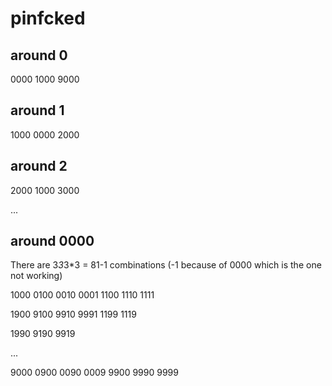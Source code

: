 # pinfcked

## around 0

0000
1000
9000

## around 1

1000
0000
2000

## around 2

2000
1000
3000

...

## around 0000

There are 3*3*3*3 = 81-1 combinations (-1 because of 0000 which is the one not working)

1000 0100 0010 0001
1100 1110 1111

1900 9100 9910 9991
1199 1119

1990 9190 9919

...

9000 0900 0090 0009
9900 9990 9999

